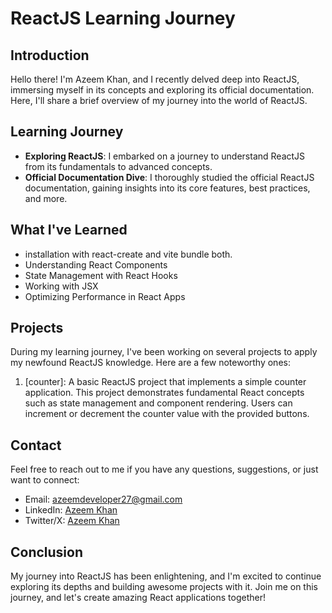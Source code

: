 # ReactJS Learning Journey

## Introduction
Hello there! I'm Azeem Khan, and I recently delved deep into ReactJS, immersing myself in its concepts and exploring its official documentation. Here, I'll share a brief overview of my journey into the world of ReactJS.

## Learning Journey
- **Exploring ReactJS**: I embarked on a journey to understand ReactJS from its fundamentals to advanced concepts.
- **Official Documentation Dive**: I thoroughly studied the official ReactJS documentation, gaining insights into its core features, best practices, and more.

## What I've Learned
- installation with react-create and vite bundle both.
- Understanding React Components
- State Management with React Hooks
- Working with JSX
- Optimizing Performance in React Apps

## Projects
During my learning journey, I've been working on several projects to apply my newfound ReactJS knowledge. Here are a few noteworthy ones:

1. [counter]: A basic ReactJS project that implements a simple counter application. This project demonstrates fundamental React concepts such as state management and component rendering. Users can increment or decrement the counter value with the provided buttons.


## Contact
Feel free to reach out to me if you have any questions, suggestions, or just want to connect:
- Email: [azeemdeveloper27@gmail.com](mailto:azeemdeveloper27@gmail.com)
- LinkedIn: [Azeem Khan](https://www.linkedin.com/in/azeem-khan-5a9717171)
- Twitter/X: [Azeem Khan](https://twitter.com/Er_AzeemPathan)

## Conclusion
My journey into ReactJS has been enlightening, and I'm excited to continue exploring its depths and building awesome projects with it. Join me on this journey, and let's create amazing React applications together!
